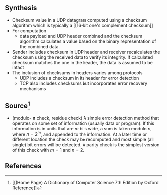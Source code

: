 ## Synthesis
- Checksum value in a UDP datagram computed using a checksum algorithm which is typically a [[16-bit one's complement checksum]]
- For computation
	- data payload and UDP header combined and the checksum algorithm calculates a value based on the binary representation of the combined data.
- Sender includes checksum in UDP header and receiver recalculates the checksum using the received data to verify its integrity. If calculated checksum matches the one in the header, the data is assumed to be intact
- The inclusion of checksums in headers varies among protocols
	- UDP includes a checksum in its header for error detection
	- TCP also includes checksums but incorporates error recovery mechanisms
## Source[^1]
- (modulo- $\boldsymbol{n}$ check, residue check) A simple error detection method that operates on some set of information (usually data or program). If this information is in units that are $m$ bits wide, a sum is taken modulo $n$, where $n=2^{m}$, and appended to the information. At a later time or different location the check may be recomputed and most simple (all single) bit errors will be detected. A parity check is the simplest version of this check with $m=1$ and $n=2$.
## References

[^1]: [[(Home Page) A Dictionary of Computer Science 7th Edition by Oxford Reference]]
